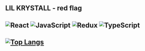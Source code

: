 ## LIL KRYSTALL - red flag
## ![React](https://img.shields.io/badge/React-000000?style=for-the-badge&logo=React&logoColor=white) ![JavaScript](https://img.shields.io/badge/-JavaScript-000000?style=for-the-badge&logo=JavaScript&logoColor=white) ![Redux](https://img.shields.io/badge/Redux-000000?style=for-the-badge&logo=Redux&logoColor=white) ![TypeScript](https://img.shields.io/badge/TypeScript-000000?style=for-the-badge&logo=TypeScript&logoColor=white)

## [![Top Langs](https://github-readme-stats.vercel.app/api/top-langs/?username=IakovlevKirill&layout=donut)](https://github.com/anuraghazra/github-readme-stats)
<!--
**IakovlevKirill/IakovlevKirill** is a ✨ _special_ ✨ repository because its `README.md` (this file) appears on your GitHub profile.

Here are some ideas to get you started:

- 🔭 I’m currently working on ...
- 🌱 I’m currently learning ...
- 👯 I’m looking to collaborate on ...
- 🤔 I’m looking for help with ...
- 💬 Ask me about ...
- 📫 How to reach me: ...
- 😄 Pronouns: ...
- ⚡ Fun fact: ...
-->
